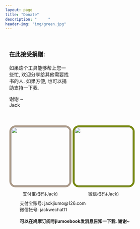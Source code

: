 ```yaml
---
layout: page
title: "Donate"
description: "     " 
header-img: "img/green.jpg"
---
```



<!doctype html>

<html>

<head> 

<meta name="viewport" content="width=device-width, height=device-height, initial-scale=1.0, user-scalable=yes">
<meta http-equiv="content-type" content="text/html; charset=UTF-8">
<meta name="robots" content="noindex,nofollow" >

<title>Donate | Jiumo E-Book Search 鸠摩搜书 - 电子书搜索引擎</title>
<meta name="description" content="鸠摩电子书搜索引擎">
<meta name="keywords" content="图书, ebook, book, 找书, 搜电子书">

<link rel="shortcut icon" href="images/favicon.png" type="image/png">


<link id="theme" href="Style/Main_bright.css?v=201601301" rel="stylesheet" type="text/css">
<link id="theme_main" href="Style/Main.css?v=201601301" rel="stylesheet" type="text/css">


</head>

<body>



<div style="width:95%; max-width:800px;  margin:40px auto 20px; height:auto;">




<div id="donate-text-div" style="display: inline-block; font-size: 15px; vertical-align: top;  width: 40%; ">




<div style="margin-top: 20px;">
<span style="font-weight: bolder; font-size: larger;">在此接受捐赠:</span>

<!--
<div style="margin-top:20px;">

<p>这个网址是想做到两件事</p>
<p>
一, 搜索可以下载的电子书 <br>直接用百度, Google 去搜一本书的名字时, 很多时候都是首先找到豆瓣,亚马逊这类网站的介绍; 有时还会看到一些奇怪的网站, 有下载链接, 可是在里面转来转去就是下载不到.
</p>
<p>
二, 检索不同论坛的资源 <br>能够用一个工具直接查看有没有自己想要找的书, 这个论坛收录的数量我在尽可能增加.
</p>

<p>如果能收到一些捐助, 我会非常非常开心的把这个网址一直维护下去.
</p>

<p>
<br>
谢谢 ~
<br>
Jack Jiumo
</p>



</div>
-->

<div style="margin-top:20px;">


<p>
如果这个工具能够帮上您一些忙, 欢迎分享给其他需要找书的人. 如果方便, 也可以捐助支持一下我.
</p>
<p>
谢谢 ~
<br>
Jack
</p>


<!--
<p>
维护这个网站主要不在界面, 而是需要想办法抓取搜索引擎和论坛的内容.
</p>

<p>
同时,为了可以在墙<span style="display: none;">|</span>内使用, 还需要解决穿过G<span style="display: none;">|</span>FW的问题. 我在后面换过好几个方法, 现在能做到的就是随着G<span style="display: none;">|</span>FW的变化, 换不同的方法应对.
</p>

<p>
如果能收到一些支持, 我会非常非常开心的把它一直维护下去.
</p>

<p>
<br>
谢谢 ~
</p>


<p>

如果您觉得本站能够帮上一些忙, 欢迎分享给其他需要找书的人.   如果方便, 也可以赞助一下请我喝杯咖啡.
</p>

<p>
<br>
谢谢 ~
<br>
(老王_Jack)
</p>
-->
</div>


<!--
做本站的目的. (搜索引擎, 论坛和网盘资源)


引擎的结果最全,  但是每次手动过滤掉那些

介绍和购买类网站 (豆瓣, 亚马逊)
避免(死链很多年的, 循环链接就是找不到下载地址的)

论坛资源和网盘,
不同论坛多次搜索

-->
</div>




</div>

<div id="donate-barcode-div" style="font-size:14px">



<div style="text-align: center; margin-top: 40px; display:inline-block;">
<img src="https://www.jiumodiary.com/images/donate_barcode_wechat_shop.jpg" style="border: 6px solid #aa9988; border-radius: 20px 20px; width: 185px;">
<div style="margin-top: 10px; text-align: center;">支付宝扫码(Jack)</div>
</div>



<div style="text-align: center; margin-top: 40px; display:inline-block;">
<img src="https://www.jiumodiary.com/images/donate_barcode_wechat_shop.jpg" style="border: 6px solid #778811; border-radius: 20px 20px; width: 185px;">
<div style="margin-top: 10px; text-align: center;">微信扫码(Jack)</div>
</div>


<div style="text-align: center; margin-top: 10px; ">
<div style="margin-top: 10px;margin-left: 7%;text-align: left;">
支付宝账号: jackjiumo@126.com
<br>
微信帐号: jackwechat11
<br>
<br>
<span style="font-weight:bold;">可以在鸠摩订阅号jiumoebook发消息告知一下我. 谢谢~</span>
<!--
PayPal: <a rel="noreferrer external nofollow" target="_blank" style="text-decoration: underline;" href="https://www.paypal.me/jackxxiao">www.paypal.me/jackxxiao</a>
-->
</div>
</div>


<span style="display:none;">

<form action="https://shenghuo.alipay.com/send/payment/fill.htm" id="donate" method="post" name="juanzeng" target="_blank"  style="display:inline" accept-charset="gbk" onsubmit="document.charset='gbk';">
<input name="optEmail" type="hidden" value="jackjiumo@126.com"> <input name="memo" type="hidden" value=""> <input id="payAmount" name="payAmount" type="hidden" value=""> <input id="title" name="title" type="hidden" value="捐赠 '鸠摩搜书'">
</form>

</span>

<script>

function link_alipay() {
    link_form = document.getElementById("donate");
    link_form.submit();
}

</script>



<div style="text-align:right;margin-top: 20px; display:none;">
<a href="donate_list.php" style="background: #7b5e40; display:inline-block;  padding: 6px 8px; color: #eee; font-size: 14px; border-radius: 10px;">
<div class="icons" style="width:20px; height:20px; vertical-align:middle; display:inline-block; background-position:-224px -96px;);"></div>
<span style="vertical-align:middle; display: inline-block;">捐赠者列表 &gt;</span>
</a>
</div>




</div>

</div>


</body>

</html>



